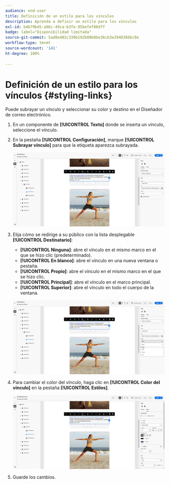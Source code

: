 ```yaml
---
audience: end-user
title: Definición de un estilo para los vínculos
description: Aprenda a definir un estilo para los vínculos
exl-id: b4b79bd5-a96c-49ca-b3fe-95befef00dff
badge: label="Disponibilidad limitada"
source-git-commit: 5ad8e402c330b192b00b8be36cb3e29403666c9e
workflow-type: tm+mt
source-wordcount: '141'
ht-degree: 100%

---
```



# Definición de un estilo para los vínculos {#styling-links}

Puede subrayar un vínculo y seleccionar su color y destino en el Diseñador de correo electrónico.

1. En un componente de **[!UICONTROL Texto]** donde se inserta un vínculo, seleccione el vínculo.

1. En la pestaña **[!UICONTROL Configuración]**, marque **[!UICONTROL Subrayar vínculo]** para que la etiqueta aparezca subrayada.

   ![](assets/link_1.png)

1. Elija cómo se redirige a su público con la lista desplegable **[!UICONTROL Destinatario]**:

   * **[!UICONTROL Ninguna]**: abre el vínculo en el mismo marco en el que se hizo clic (predeterminado).
   * **[!UICONTROL En blanco]**: abre el vínculo en una nueva ventana o pestaña.
   * **[!UICONTROL Propio]**: abre el vínculo en el mismo marco en el que se hizo clic.
   * **[!UICONTROL Principal]**: abre el vínculo en el marco principal.
   * **[!UICONTROL Superior]**: abre el vínculo en todo el cuerpo de la ventana.

   ![](assets/link_2.png)

1. Para cambiar el color del vínculo, haga clic en **[!UICONTROL Color del vínculo]** en la pestaña **[!UICONTROL Estilos]**.

   ![](assets/link_3.png)

1. Guarde los cambios.
